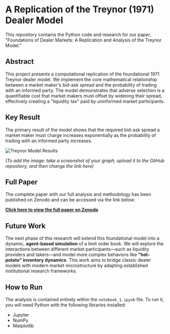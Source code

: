 # A Replication of the Treynor (1971) Dealer Model

This repository contains the Python code and research for our paper, "Foundations of Dealer Markets: A Replication and Analysis of the Treynor Model."

## Abstract

This project presents a computational replication of the foundational 1971 Treynor dealer model. We implement the core mathematical relationship between a market maker's bid-ask spread and the probability of trading with an informed party. The model demonstrates that adverse selection is a quantifiable cost that market makers must offset by widening their spread, effectively creating a "liquidity tax" paid by uninformed market participants.

## Key Result

The primary result of the model shows that the required bid-ask spread a market maker must charge increases exponentially as the probability of trading with an informed party increases.

![Treynor Model Results]()

*(To add the image: take a screenshot of your graph, upload it to the GitHub repository, and then change the link here)*

## Full Paper

The complete paper with our full analysis and methodology has been published on Zenodo and can be accessed via the link below:

**[Click here to view the full paper on Zenodo](https://zenodo.org/records/16904012)**

## Future Work

The next phase of this research will extend this foundational model into a dynamic, **agent-based simulation** of a limit order book. We will explore the interactions between different market participants—such as liquidity providers and takers—and model more complex behaviors like **"hot-potato" inventory dynamics**. This work aims to bridge classic dealer models with modern market microstructure by adapting established institutional research frameworks.

## How to Run

The analysis is contained entirely within the `notebook_1.ipynb` file. To run it, you will need Python with the following libraries installed:
* Jupyter
* NumPy
* Matplotlib
